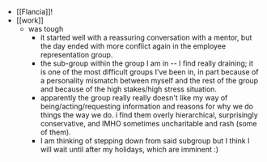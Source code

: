 - [[Flancia]]!
- [[work]]
  - was tough
    - it started well with a reassuring conversation with a mentor, but the day ended with more conflict again in the employee representation group.
    - the sub-group within the group I am in -- I find really draining; it is one of the most difficult groups I've been in, in part because of a personality mismatch between myself and the rest of the group and because of the high stakes/high stress situation.
    - apparently the group really really doesn't like my way of being/acting/requesting information and reasons for why we do things the way we do. i find them overly hierarchical, surprisingly conservative, and IMHO sometimes uncharitable and rash (some of them).
    - I am thinking of stepping down from said subgroup but I think I will wait until after my holidays, which are imminent :)
